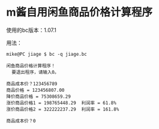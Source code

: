 # m酱自用闲鱼商品价格计算程序

使用的bc版本：1.07.1

用法：

```Shell
mike@PC jiage $ bc -q jiage.bc

闲鱼商品价格计算程序！
  要退出程序，请输入0。

商品成本价？123456789
商品价格 = 123456807.00
降价商品价格 = 75308659.29
涨价商品价格1 = 198765448.29	利润率 = 61.8%
涨价商品价格2 = 322222237.29	利润率 = 161.8%

商品成本价？0


```
